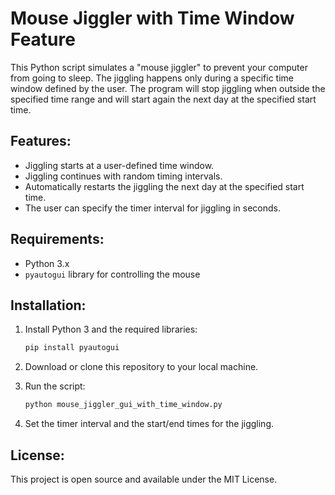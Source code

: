 # Mouse Jiggler with Time Window Feature

This Python script simulates a "mouse jiggler" to prevent your computer from going to sleep. The jiggling happens only during a specific time window defined by the user. The program will stop jiggling when outside the specified time range and will start again the next day at the specified start time.

## Features:
- Jiggling starts at a user-defined time window.
- Jiggling continues with random timing intervals.
- Automatically restarts the jiggling the next day at the specified start time.
- The user can specify the timer interval for jiggling in seconds.

## Requirements:
- Python 3.x
- `pyautogui` library for controlling the mouse

## Installation:

1. Install Python 3 and the required libraries:
    ```bash
    pip install pyautogui
    ```

2. Download or clone this repository to your local machine.

3. Run the script:
    ```bash
    python mouse_jiggler_gui_with_time_window.py
    ```

4. Set the timer interval and the start/end times for the jiggling.

## License:
This project is open source and available under the MIT License.
